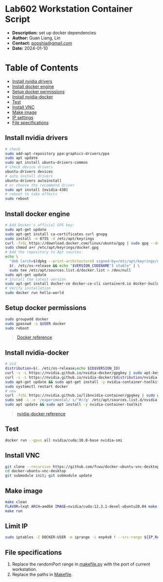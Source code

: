 # Lab602 Workstation Container Script
- __Description:__ set up docker dependencies
- __Author:__ Guan Liang, Lin
- __Contact:__ popshia@gmail.com
- __Date:__ 2024-01-10

# Table of Contents
* [Install nvidia drivers](#install-nvidia-drivers)
* [Install docker engine](#install-docker-engine)
* [Setup docker permissions](#setup-docker-permissions)
* [Install nvidia-docker](#install-nvidia-docker)
* [Test](#test)
* [Install VNC](#install-vnc)
* [Make image](#make-image)
* [IP settings](#ip-settings)
* [File specifications](#file-specifications)

## Install nvidia drivers
```bash
# check
sudo add-apt-repository ppa:graphics-drivers/ppa
sudo apt update
sudo apt install ubuntu-drivers-common
# check device drivers
ubuntu-drivers devices
# auto install drivers
ubuntu-drivers autoinstall
# or choose the recommend driver
sudo apt install (nvidia-430)
# reboot to take effects
sudo reboot
```
## Install docker engine
```bash
# Add Docker's official GPG key:
sudo apt-get update
sudo apt-get install ca-certificates curl gnupg
sudo install -m 0755 -d /etc/apt/keyrings
curl -fsSL https://download.docker.com/linux/ubuntu/gpg | sudo gpg --dearmor -o /etc/apt/keyrings/docker.gpg
sudo chmod a+r /etc/apt/keyrings/docker.gpg
# Add the repository to Apt sources:
echo \
  "deb [arch=$(dpkg --print-architecture) signed-by=/etc/apt/keyrings/docker.gpg] https://download.docker.com/linux/ubuntu \
  $(. /etc/os-release && echo "$VERSION_CODENAME") stable" | \
  sudo tee /etc/apt/sources.list.d/docker.list > /dev/null
sudo apt-get update
# Install the latest version
sudo apt-get install docker-ce docker-ce-cli containerd.io docker-buildx-plugin docker-compose-plugin
# Verify installation
sudo docker run hello-world
```
## Setup docker permissions
```bash
sudo groupadd docker
sudo gpasswd -a $USER docker
sudo reboot
```
> [Docker reference](https://docs.docker.com/engine/install/ubuntu/#install-using-the-repository)
## Install nvidia-docker
```bash
# old
distribution=$(. /etc/os-release;echo $ID$VERSION_ID)
curl -s -L https://nvidia.github.io/nvidia-docker/gpgkey | sudo apt-key add -
curl -s -L https://nvidia.github.io/nvidia-docker/$distribution/nvidia-docker.list | sudo tee /etc/apt/sources.list.d/nvidia-docker.list
sudo apt-get update && sudo apt-get install -y nvidia-container-toolkit
sudo systemctl restart docker
# new
curl -fsSL https://nvidia.github.io/libnvidia-container/gpgkey | sudo gpg --dearmor -o /usr/share/keyrings/nvidia-container-toolkit-keyring.gpg && curl -s -L https://nvidia.github.io/libnvidia-container/stable/deb/nvidia-container-toolkit.list | sed 's#deb https://#deb [signed-by=/usr/share/keyrings/nvidia-container-toolkit-keyring.gpg] https://#g' | sudo tee /etc/apt/sources.list.d/nvidia-container-toolkit.list
sudo sed -i -e '/experimental/ s/^#//g' /etc/apt/sources.list.d/nvidia-container-toolkit.list
sudo apt update && sudo apt install -y nvidia-container-toolkit
```
> [nvidia-docker reference]( https://github.com/NVIDIA/nvidia-docker )

## Test
```bash
docker run --gpus all nvidia/cuda:10.0-base nvidia-smi
```
## Install VNC
```bash
git clone --recursive https://github.com/fcwu/docker-ubuntu-vnc-desktop
cd docker-ubuntu-vnc-desktop
git submodule init; git submodule update
```
## Make image
```bash
make clean
FLAVOR=lxqt ARCH=amd64 IMAGE=nvidia/cuda:12.3.1-devel-ubuntu20.04 make build
make run
```
## Limit IP
```bash
sudo iptables -I DOCKER-USER -m iprange -i enp4s0 ! --src-range ${IP_RANGE} -j DROP
```
## File specifications
1. Replace the randomPort range in [makefile.py](./vnc/makefile.py) with the port of current workstation.
2. Replace the paths in [Makefile](./Makefile).
